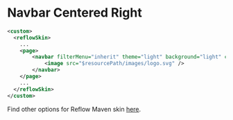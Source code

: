 # Navbar Centered Right

```xml
<custom>
  <reflowSkin>
    ...
    <page>
        <navbar filterMenu="inherit" theme="light" background="light" cssClass="border-bottom" center="true" alignMenu="right">
            <image src="$resourcePath/images/logo.svg" />
        </navbar>
    </page>
    ...
  </reflowSkin>
</custom>
```

Find other options for Reflow Maven skin [here][reflow-navbar].

[site-xml]: http://maven.apache.org/doxia/doxia-sitetools/doxia-decoration-model/decoration.html
[reflow-navbar]: ../reflow-documentation.html#components-navbar

